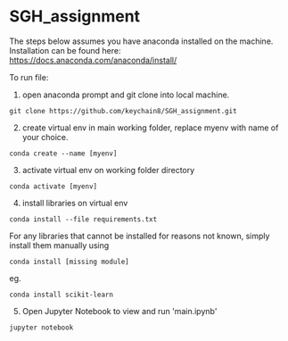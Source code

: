# SGH_assignment

The steps below assumes you have anaconda installed on the machine. <br>
Installation can be found here: https://docs.anaconda.com/anaconda/install/

To run file:
1. open anaconda prompt and git clone into local machine.
```
git clone https://github.com/keychain8/SGH_assignment.git
```
2. create virtual env in main working folder, replace myenv with name of your choice.
```
conda create --name [myenv]
```
3. activate virtual env on working folder directory
```
conda activate [myenv]
```
4. install libraries on virtual env
```
conda install --file requirements.txt
```
  For any libraries that cannot be installed for reasons not known, simply install them manually using
```
conda install [missing module]
```
  eg.
```
conda install scikit-learn
```
5. Open Jupyter Notebook to view and run 'main.ipynb'
```
jupyter notebook
```
